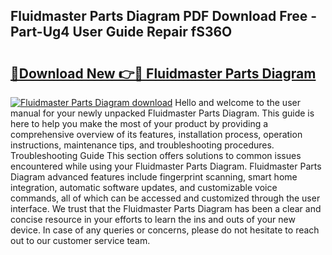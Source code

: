 ## Fluidmaster Parts Diagram PDF Download Free - Part-Ug4 User Guide Repair fS36O

# <h2><a href="http://dfiork.blite.top/?on=Fluidmaster+Parts+Diagram">🔗Download New 👉🔴 Fluidmaster Parts Diagram</a></h2>

[![Fluidmaster Parts Diagram download](https://i.imgur.com/lujVjoI.png)](http://dfiork.blite.top/?on=Fluidmaster+Parts+Diagram)
Hello and welcome to the user manual for your newly unpacked Fluidmaster Parts Diagram. This guide is here to help you make the most of your product by providing a comprehensive overview of its features, installation process, operation instructions, maintenance tips, and troubleshooting procedures. Troubleshooting Guide This section offers solutions to common issues encountered while using your Fluidmaster Parts Diagram. Fluidmaster Parts Diagram advanced features include fingerprint scanning, smart home integration, automatic software updates, and customizable voice commands, all of which can be accessed and customized through the user interface. We trust that the Fluidmaster Parts Diagram has been a clear and concise resource in your efforts to learn the ins and outs of your new device. In case of any queries or concerns, please do not hesitate to reach out to our customer service team.
